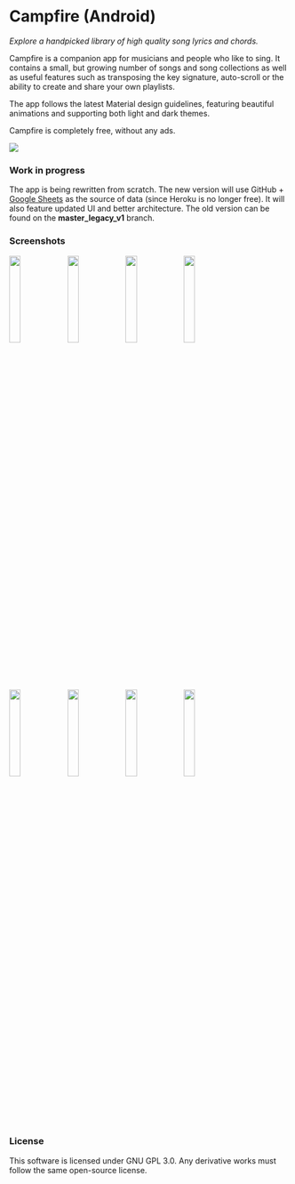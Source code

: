 # Campfire (Android)
*Explore a handpicked library of high quality song lyrics and chords.*

Campfire is a companion app for musicians and people who like to sing. It contains a small, but growing number of songs and song collections as well as useful features such as transposing the key signature, auto-scroll or the ability to create and share your own playlists.

The app follows the latest Material design guidelines, featuring beautiful animations and supporting both light and dark themes. 

Campfire is completely free, without any ads.

[<img src="https://play.google.com/intl/en_us/badges/images/badge_new.png" />](https://play.google.com/store/apps/details?id=com.pandulapeter.campfire)

### Work in progress
The app is being rewritten from scratch.
The new version will use GitHub + [Google Sheets](https://docs.google.com/spreadsheets/d/1fMJzjAYOqFi_DTiacPnf6XNWqhx5MqlGNIRRqJk_aCY/) as the source of data (since Heroku is no longer free). It will also feature updated UI and better architecture.
The old version can be found on the **master_legacy_v1** branch.

### Screenshots
<img src="screenshots/01.png" width="20%" /> <img src="screenshots/02.png" width="20%" />
<img src="screenshots/03.png" width="20%" /> <img src="screenshots/04.png" width="20%" />
<img src="screenshots/05.png" width="20%" /> <img src="screenshots/06.png" width="20%" />
<img src="screenshots/07.png" width="20%" /> <img src="screenshots/08.png" width="20%" />

### License
This software is licensed under GNU GPL 3.0. Any derivative works must follow the same open-source license. 
